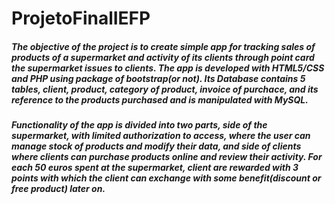 # ProjetoFinalIEFP

##### The objective of the project is to create simple app for tracking sales of products of a supermarket and activity of its clients through point card the supermarket issues to clients. The app is developed with HTML5/CSS and PHP using package of bootstrap(or not). Its Database contains 5 tables, client, product, category of product, invoice of purchace, and its reference to the products purchased and is manipulated with MySQL.

##### Functionality of the app is divided into two parts, side of the supermarket, with limited authorization to access, where the user can manage stock of products and modify their data, and side of clients where clients can purchase products online and review their activity. For each 50 euros spent at the supermarket, client are rewarded with 3 points with which the client can exchange with some benefit(discount or free product) later on.
